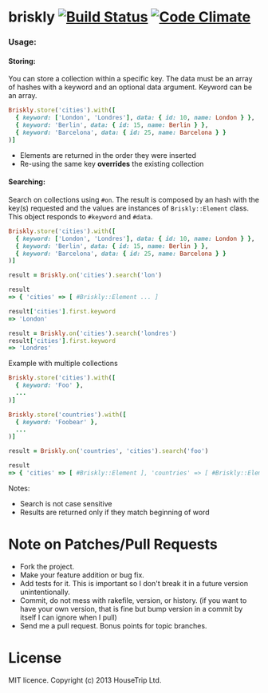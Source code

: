 briskly [![Build Status](https://travis-ci.org/pedrocunha/briskly.svg?branch=master)](https://travis-ci.org/pedrocunha/briskly) [![Code Climate](https://codeclimate.com/github/pedrocunha/briskly.png)](https://codeclimate.com/github/pedrocunha/briskly)
=====

### Usage:

#### Storing:

You can store a collection within a specific key. The data must be an array of hashes with a keyword and an optional data argument. Keyword can
be an array.

```ruby
Briskly.store('cities').with([
  { keyword: ['London', 'Londres'], data: { id: 10, name: London } },
  { keyword: 'Berlin', data: { id: 15, name: Berlin } },
  { keyword: 'Barcelona', data: { id: 25, name: Barcelona } }
)]
```

- Elements are returned in the order they were inserted
- Re-using the same key **overrides** the existing collection



#### Searching:

Search on collections using `#on`. The result is composed by an hash with the key(s) requested 
and the values are instances of `Briskly::Element` class. This object responds to `#keyword` and `#data`.

```ruby
Briskly.store('cities').with([
  { keyword: ['London', 'Londres'], data: { id: 10, name: London } },
  { keyword: 'Berlin', data: { id: 15, name: Berlin } },
  { keyword: 'Barcelona', data: { id: 25, name: Barcelona } }
)]

result = Briskly.on('cities').search('lon')

result
=> { 'cities' => [ #Briskly::Element ... ]

result['cities'].first.keyword
=> 'London'

result = Briskly.on('cities').search('londres')
result['cities'].first.keyword
=> 'Londres'
```

Example with multiple collections

```ruby
Briskly.store('cities').with([
  { keyword: 'Foo' },
  ...
)]

Briskly.store('countries').with([
  { keyword: 'Foobear' },
  ...
)]

result = Briskly.on('countries', 'cities').search('foo')

result
=> { 'cities' => [ #Briskly::Element ], 'countries' => [ #Briskly::Element ] }
```

Notes:
- Search is not case sensitive
- Results are returned only if they match beginning of word



Note on Patches/Pull Requests
=============================

* Fork the project.
* Make your feature addition or bug fix.
* Add tests for it. This is important so I don't break it in a
  future version unintentionally.
* Commit, do not mess with rakefile, version, or history.
  (if you want to have your own version, that is fine but
   bump version in a commit by itself I can ignore when I pull)
* Send me a pull request. Bonus points for topic branches.

License
============
MIT licence. Copyright (c) 2013 HouseTrip Ltd.

